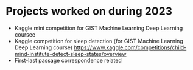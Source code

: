 # Projects worked on during 2023
- Kaggle mini competition for GIST Machine Learning Deep Learning coursee
- Kaggle competition for sleep detection (for GIST Machine Learning Deep Learning course)
https://www.kaggle.com/competitions/child-mind-institute-detect-sleep-states/overview
- First-last passage correspondence related
